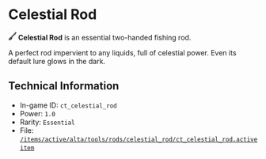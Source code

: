 # Celestial Rod

<img src="https://raw.githubusercontent.com/Ceterai/Enternia/main/items/active/alta/tools/rods/celestial_rod/icon.png" alt="Celestial Rod icon" loading="lazy" height="16px" width="auto" /> **Celestial Rod** is an essential two-handed fishing rod.

A perfect rod impervient to any liquids, full of celestial power. Even its default lure glows in the dark.

## Technical Information

- In-game ID: `ct_celestial_rod`
- Power: `1.0`
- Rarity: `Essential`
- File: [`/items/active/alta/tools/rods/celestial_rod/ct_celestial_rod.activeitem`](https://github.com/Ceterai/Enternia/blob/main/items/active/alta/tools/rods/celestial_rod/ct_celestial_rod.activeitem)
